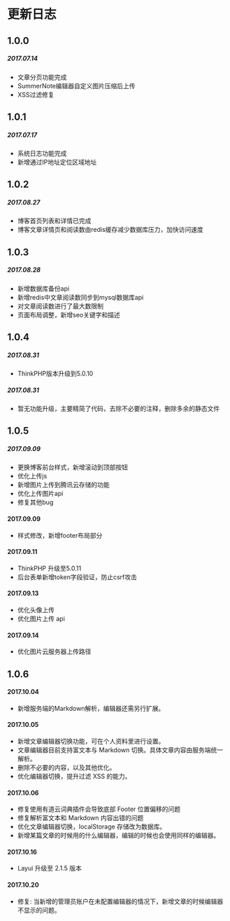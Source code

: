 
更新日志
===============
## 1.0.0
##### 2017.07.14
* 文章分页功能完成
* SummerNote编辑器自定义图片压缩后上传
* XSS过滤修复

## 1.0.1
##### 2017.07.17
* 系统日志功能完成
* 新增通过IP地址定位区域地址

## 1.0.2
##### 2017.08.27
* 博客首页列表和详情已完成
* 博客文章详情页和阅读数由redis缓存减少数据库压力，加快访问速度

## 1.0.3
##### 2017.08.28
* 新增数据库备份api
* 新增redis中文章阅读数同步到mysql数据库api
* 对文章阅读数进行了最大数限制
* 页面布局调整，新增seo关键字和描述

## 1.0.4
##### 2017.08.31
* ThinkPHP版本升级到5.0.10

##### 2017.08.31
* 暂无功能升级，主要精简了代码，去除不必要的注释，删除多余的静态文件

## 1.0.5
##### 2017.09.09
* 更换博客前台样式，新增滚动到顶部按钮
* 优化上传js
* 新增图片上传到腾讯云存储的功能
* 优化上传图片api
* 修复其他bug

#### 2017.09.09
* 样式修改，新增footer布局部分

#### 2017.09.11
* ThinkPHP 升级至5.0.11
* 后台表单新增token字段验证，防止csrf攻击

#### 2017.09.13
* 优化头像上传
* 优化图片上传 api

#### 2017.09.14
* 优化图片云服务器上传路径

## 1.0.6
#### 2017.10.04
* 新增服务端的Markdown解析，编辑器还需另行扩展。

#### 2017.10.05
* 新增文章编辑器切换功能，可在个人资料里进行设置。
* 文章编辑器目前支持富文本与 Markdown 切换。具体文章内容由服务端统一解析。
* 删除不必要的内容，以及其他优化。
* 优化编辑器切换，提升过滤 XSS 的能力。

#### 2017.10.06
* 修复使用有道云词典插件会导致底部 Footer 位置偏移的问题
* 修复解析富文本和 Markdown 内容出错的问题
* 优化文章编辑器切换，localStorage 存储改为数据库。
* 新增某篇文章的时候用的什么编辑器，编辑的时候也会使用同样的编辑器。

#### 2017.10.16
* Layui 升级至 2.1.5 版本

#### 2017.10.20
* 修复: 当新增的管理员账户在未配置编辑器的情况下，新增文章的时候编辑器不显示的问题。
